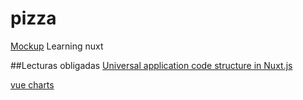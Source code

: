# pizza
[Mockup](https://vue.pizza/app/#/login)
Learning nuxt

##Lecturas obligadas
[Universal application code structure in Nuxt.js](https://medium.freecodecamp.org/universal-application-code-structure-in-nuxt-js-4cd014cc0baa)

[vue charts](https://vue-chartjs.org/)


